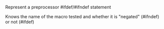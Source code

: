 Represent a preprocessor #ifdef/#ifndef statement

Knows the name of the macro tested and whether it is "negated" (#ifndef) or not (#ifdef)